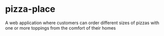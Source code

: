 # pizza-place
A  web application where customers can order different sizes of pizzas with one or more toppings from the comfort of their homes
